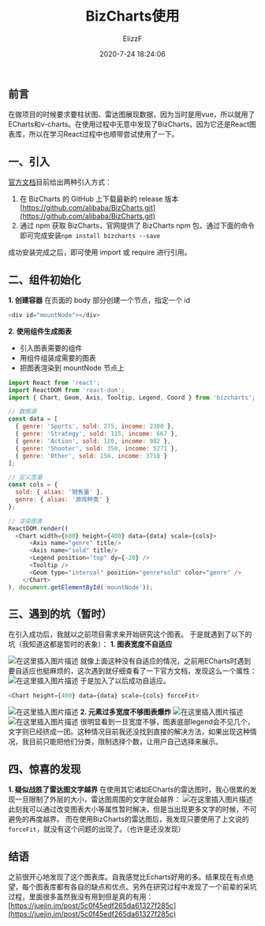 ﻿---
title: BizCharts使用
date: 2020-7-24 18:24:06
author: ElizzF
tags:
	- 前端
	- 18级
---

## 前言
在做项目的时候要求要柱状图、雷达图展现数据，因为当时是用vue，所以就用了ECharts和v-charts。在使用过程中无意中发现了BizCharts，因为它还是React图表库，所以在学习React过程中也顺带尝试使用了一下。

## 一、引入
[官方文档](https://www.bizcharts.net/index)目前给出两种引入方式：

 1. 在 BizCharts 的 GitHub 上下载最新的 release 版本 [https://github.com/alibaba/BizCharts.git](https://github.com/alibaba/BizCharts.git)
 2. 通过 npm 获取 BizCharts，官网提供了 BizCharts npm 包，通过下面的命令即可完成安装`npm install bizcharts --save`
 
成功安装完成之后，即可使用 import 或 require 进行引用。

## 二、组件初始化

 **1. 创建容器**
 在页面的 body 部分创建一个节点，指定一个 id


```javascript
<div id="mountNode"></div>
```
**2. 使用组件生成图表**
 - 引入图表需要的组件
 - 用组件组装成需要的图表
 - 把图表渲染到 mountNode 节点上
 

```javascript
import React from 'react';
import ReactDOM from 'react-dom';
import { Chart, Geom, Axis, Tooltip, Legend, Coord } from 'bizcharts';

// 数据源
const data = [
  { genre: 'Sports', sold: 275, income: 2300 },
  { genre: 'Strategy', sold: 115, income: 667 },
  { genre: 'Action', sold: 120, income: 982 },
  { genre: 'Shooter', sold: 350, income: 5271 },
  { genre: 'Other', sold: 150, income: 3710 }
];

// 定义度量
const cols = {
  sold: { alias: '销售量' },
  genre: { alias: '游戏种类' }
};

// 渲染图表
ReactDOM.render((
  <Chart width={600} height={400} data={data} scale={cols}>
      <Axis name="genre" title/>
      <Axis name="sold" title/>
      <Legend position="top" dy={-20} />
      <Tooltip />
      <Geom type="interval" position="genre*sold" color="genre" />
    </Chart>
), document.getElementById('mountNode'));
```
## 三、遇到的坑（暂时）
在引入成功后，我就以之前项目需求来开始研究这个图表。
于是就遇到了以下的坑（我知道这都是暂时的表象）：
**1. 图表宽度不自适应**

![在这里插入图片描述](https://img-blog.csdnimg.cn/2020030420052257.png?x-oss-process=image/watermark,type_ZmFuZ3poZW5naGVpdGk,shadow_10,text_aHR0cHM6Ly9ibG9nLmNzZG4ubmV0L3dlaXhpbl80Mzg4OTI4Ng==,size_16,color_FFFFFF,t_70)
就像上面这种没有自适应的情况，之前用ECharts时遇到要自适应也挺麻烦的，这次遇到就仔细查看了一下官方文档，发现这么一个属性：
![在这里插入图片描述](https://img-blog.csdnimg.cn/20200304200936524.png?x-oss-process=image/watermark,type_ZmFuZ3poZW5naGVpdGk,shadow_10,text_aHR0cHM6Ly9ibG9nLmNzZG4ubmV0L3dlaXhpbl80Mzg4OTI4Ng==,size_16,color_FFFFFF,t_70)
于是加入了以后成功自适应。

```javascript
<Chart height={400} data={data} scale={cols} forceFit>
```

![在这里插入图片描述](https://img-blog.csdnimg.cn/20200304201025117.png?x-oss-process=image/watermark,type_ZmFuZ3poZW5naGVpdGk,shadow_10,text_aHR0cHM6Ly9ibG9nLmNzZG4ubmV0L3dlaXhpbl80Mzg4OTI4Ng==,size_16,color_FFFFFF,t_70)
**2. 元素过多宽度不够图表爆炸**
![在这里插入图片描述](https://img-blog.csdnimg.cn/20200304211402923.png?x-oss-process=image/watermark,type_ZmFuZ3poZW5naGVpdGk,shadow_10,text_aHR0cHM6Ly9ibG9nLmNzZG4ubmV0L3dlaXhpbl80Mzg4OTI4Ng==,size_16,color_FFFFFF,t_70)
![在这里插入图片描述](https://img-blog.csdnimg.cn/20200304211458123.png?x-oss-process=image/watermark,type_ZmFuZ3poZW5naGVpdGk,shadow_10,text_aHR0cHM6Ly9ibG9nLmNzZG4ubmV0L3dlaXhpbl80Mzg4OTI4Ng==,size_16,color_FFFFFF,t_70)
很明显看到一旦宽度不够，图表底部legend会不见几个，文字则已经挤成一团。这种情况目前我还没找到直接的解决方法，如果出现这种情况，我目前只能把他们分类，限制选择个数，让用户自己选择来展示。
## 四、惊喜的发现
**1. 疑似战胜了雷达图文字越界**
在使用其它诸如ECharts的雷达图时，我心很累的发现一旦限制了外层的大小，雷达图周围的文字就会越界：
![在这里插入图片描述](https://img-blog.csdnimg.cn/20200304205107842.png?x-oss-process=image/watermark,type_ZmFuZ3poZW5naGVpdGk,shadow_10,text_aHR0cHM6Ly9ibG9nLmNzZG4ubmV0L3dlaXhpbl80Mzg4OTI4Ng==,size_16,color_FFFFFF,t_70)
此刻我可以通过改变图表大小等属性暂时解决，但是当出现更多文字的时候，不可避免的再度越界。
而在使用BizCharts的雷达图后，我发现只要使用了上文说的`forceFit`，就没有这个问题的出现了。（也许是还没发现）
## 结语
之前很开心地发现了这个图表库。自我感觉比Echarts好用的多。结果现在有点绝望，每个图表库都有各自的缺点和优点。另外在研究过程中发现了一个前辈的采坑过程，里面很多虽然我没有用到但是真的有用：[https://juejin.im/post/5c0f45edf265da61327f285c](https://juejin.im/post/5c0f45edf265da61327f285c)
